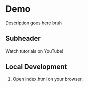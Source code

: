 # Demo

Description goes here bruh

## Subheader

Watch tutorials on YouTube!

## Local Development

1. Open index.html on your browser.